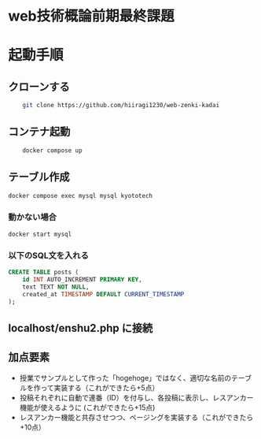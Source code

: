 # web技術概論前期最終課題

# 起動手順

## クローンする
```bash
    git clone https://github.com/hiiragi1230/web-zenki-kadai
```

## コンテナ起動

```bash
    docker compose up 
``` 

## テーブル作成

```bash
docker compose exec mysql mysql kyototech
```
### 動かない場合
```
docker start mysql
```

### 以下のSQL文を入れる

```sql
CREATE TABLE posts (
    id INT AUTO_INCREMENT PRIMARY KEY,
    text TEXT NOT NULL,
    created_at TIMESTAMP DEFAULT CURRENT_TIMESTAMP
); 
```

## localhost/enshu2.php に接続

## 加点要素
- 授業でサンプルとして作った「hogehoge」ではなく、適切な名前のテーブルを作って実装する（これができたら+5点）
- 投稿それぞれに自動で連番（ID）を付与し、各投稿に表示し、レスアンカー機能が使えるように (これができたら+15点)
- レスアンカー機能と共存させつつ、ページングを実装する（これができたら+10点）

